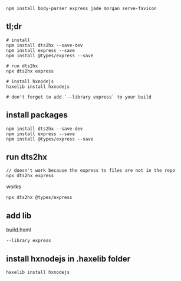 ```
npm install body-parser express jade morgan serve-favicon
```

## tl;dr

```
# install
npm install dts2hx --save-dev
npm install express --save
npm install @types/express --save

# run dts2hx
npx dts2hx express

# install hxnodejs
haxelib install hxnodejs

# don't forget to add `--library express` to your build
```

## install packages

```
npm install dts2hx --save-dev
npm install express --save
npm install @types/express --save
```

## run dts2hx

```
// doesn't work because the express ts files are not in the repo
npx dts2hx express
```

works

```
npx dts2hx @types/express
```

## add lib

build.hxml

```
--library express
```

## install hxnodejs in .haxelib folder

```
haxelib install hxnodejs
```
